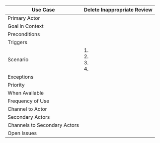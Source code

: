 | Use Case                      | Delete Inappropriate Review        |
|-------------------------------|---------------------------------|
| Primary Actor                 | |
| Goal in Context               | |
| Preconditions                 | |
| Triggers                      | |
| Scenario                      | 1. <br/> 2.<br/> 3.</br>4.|
| Exceptions                    | |
| Priority                      | |
| When Available                | |
| Frequency of Use              | |
| Channel to Actor              | |
| Secondary Actors              | |
| Channels to Secondary  Actors | |
| Open Issues                   | |